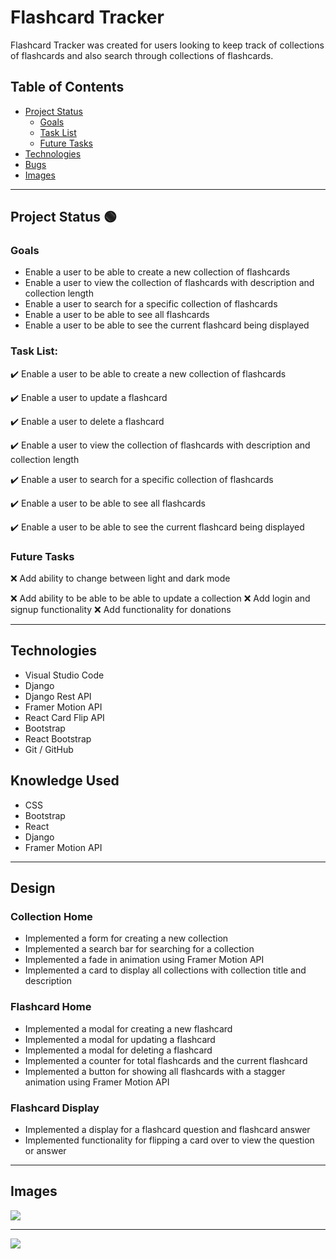 # Flashcard Tracker

Flashcard Tracker was created for users looking to keep track of collections of flashcards and also search through collections of flashcards.

## Table of Contents
- [Project Status](#project-status)
   - [Goals](#goals)
   - [Task List](#task-list)
   - [Future Tasks](#future-tasks)
- [Technologies](#technologies)
- [Bugs](#bugs)
- [Images](#Images)

---
## Project Status :green_circle:
### Goals
- Enable a user to be able to create a new collection of flashcards
- Enable a user to view the collection of flashcards with description and collection length
- Enable a user to search for a specific collection of flashcards
- Enable a user to be able to see all flashcards
- Enable a user to be able to see the current flashcard being displayed

### Task List: 

:heavy_check_mark: Enable a user to be able to create a new collection of flashcards

:heavy_check_mark: Enable a user to update a flashcard

:heavy_check_mark: Enable a user to delete a flashcard

:heavy_check_mark: Enable a user to view the collection of flashcards with description and collection length

:heavy_check_mark: Enable a user to search for a specific collection of flashcards

:heavy_check_mark: Enable a user to be able to see all flashcards

:heavy_check_mark: Enable a user to be able to see the current flashcard being displayed


<!--- 
Emojis for the Task List:
DONE =      :heavy_check_mark:
NOT DONE =  :x:
WIP =       :recycle:
BUGGED =    :warning:
 --->

### Future Tasks  
:x: Add ability to change between light and dark mode 

:x: Add ability to be able to be able to update a collection
:x: Add login and signup functionality 
:x: Add functionality for donations

---
## Technologies
- Visual Studio Code
- Django 
- Django Rest API
- Framer Motion API
- React Card Flip API
- Bootstrap
- React Bootstrap
- Git / GitHub

## Knowledge Used
- CSS
- Bootstrap
- React
- Django
- Framer Motion API

---
## Design
### Collection Home
- Implemented a form for creating a new collection
- Implemented a search bar for searching for a collection
- Implemented a fade in animation using Framer Motion API
- Implemented a card to display all collections with collection title and description
### Flashcard Home
- Implemented a modal for creating a new flashcard
- Implemented a modal for updating a flashcard
- Implemented a modal for deleting a flashcard
- Implemented a counter for total flashcards and the current flashcard
- Implemented a button for showing all flashcards with a stagger animation using Framer Motion API
### Flashcard Display
- Implemented a display for a flashcard question and flashcard answer
- Implemented functionality for flipping a card over to view the question or answer

---
## Images
![](src/Images/FlashcardDisplay.PNG)

---

![](src/Images/FlashcardHome.PNG)

